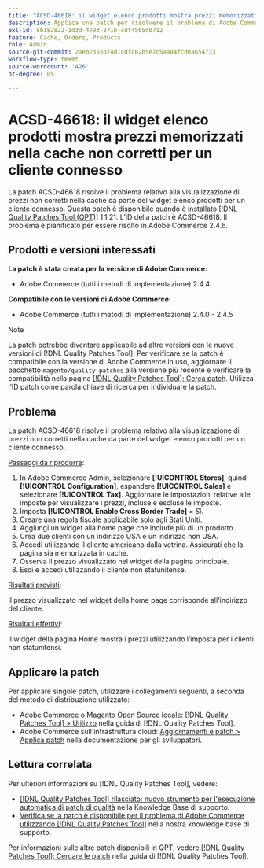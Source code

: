 ```yaml
---
title: "ACSD-46618: il widget elenco prodotti mostra prezzi memorizzati nella cache non corretti per il cliente connesso"
description: Applica una patch per risolvere il problema di Adobe Commerce, in cui il widget dell’elenco dei prodotti mostra prezzi memorizzati nella cache non corretti per un cliente connesso.
exl-id: 8b182822-1d3d-4793-871b-cdf4565d0712
feature: Cache, Orders, Products
role: Admin
source-git-commit: 2aeb2355b74d1cdfc62b5e7c5aa04fcd0a654733
workflow-type: tm+mt
source-wordcount: '426'
ht-degree: 0%

---
```


# ACSD-46618: il widget elenco prodotti mostra prezzi memorizzati nella cache non corretti per un cliente connesso

La patch ACSD-46618 risolve il problema relativo alla visualizzazione di prezzi non corretti nella cache da parte del widget elenco prodotti per un cliente connesso. Questa patch è disponibile quando è installato [[!DNL Quality Patches Tool (QPT)]](https://experienceleague.adobe.com/docs/commerce-knowledge-base/kb/announcements/commerce-announcements/magento-quality-patches-released-new-tool-to-self-serve-quality-patches.html?lang=it) 1.1.21. L’ID della patch è ACSD-46618. Il problema è pianificato per essere risolto in Adobe Commerce 2.4.6.

## Prodotti e versioni interessati

**La patch è stata creata per la versione di Adobe Commerce:**
* Adobe Commerce (tutti i metodi di implementazione) 2.4.4

**Compatibile con le versioni di Adobe Commerce:**
* Adobe Commerce (tutti i metodi di implementazione) 2.4.0 - 2.4.5

>[!NOTE]
>
>La patch potrebbe diventare applicabile ad altre versioni con le nuove versioni di [!DNL Quality Patches Tool]. Per verificare se la patch è compatibile con la versione di Adobe Commerce in uso, aggiornare il pacchetto `magento/quality-patches` alla versione più recente e verificare la compatibilità nella pagina [[!DNL Quality Patches Tool]: Cerca patch](https://experienceleague.adobe.com/tools/commerce-quality-patches/index.html?lang=it). Utilizza l’ID patch come parola chiave di ricerca per individuare la patch.

## Problema

La patch ACSD-46618 risolve il problema relativo alla visualizzazione di prezzi non corretti nella cache da parte del widget elenco prodotti per un cliente connesso.

<u>Passaggi da riprodurre</u>:

1. In Adobe Commerce Admin, selezionare **[!UICONTROL Stores]**, quindi **[!UICONTROL Configuration]**, espandere **[!UICONTROL Sales]** e selezionare **[!UICONTROL Tax]**. Aggiornare le impostazioni relative alle imposte per visualizzare i prezzi, incluse e escluse le imposte.
1. Imposta **[!UICONTROL Enable Cross Border Trade]** = _Sì_.
1. Creare una regola fiscale applicabile solo agli Stati Uniti.
1. Aggiungi un widget alla home page che include più di un prodotto.
1. Crea due clienti con un indirizzo USA e un indirizzo non USA.
1. Accedi utilizzando il cliente americano dalla vetrina. Assicurati che la pagina sia memorizzata in cache.
1. Osserva il prezzo visualizzato nel widget della pagina principale.
1. Esci e accedi utilizzando il cliente non statunitense.

<u>Risultati previsti</u>:

Il prezzo visualizzato nel widget della home page corrisponde all&#39;indirizzo del cliente.

<u>Risultati effettivi</u>:

Il widget della pagina Home mostra i prezzi utilizzando l’imposta per i clienti non statunitensi.

## Applicare la patch

Per applicare singole patch, utilizzare i collegamenti seguenti, a seconda del metodo di distribuzione utilizzato:

* Adobe Commerce o Magento Open Source locale: [[!DNL Quality Patches Tool] > Utilizzo](https://experienceleague.adobe.com/docs/commerce-operations/tools/quality-patches-tool/usage.html?lang=it) nella guida di [!DNL Quality Patches Tool].
* Adobe Commerce sull&#39;infrastruttura cloud: [Aggiornamenti e patch > Applica patch](https://experienceleague.adobe.com/it/docs/commerce-cloud-service/user-guide/develop/upgrade/apply-patches) nella documentazione per gli sviluppatori.

## Lettura correlata

Per ulteriori informazioni su [!DNL Quality Patches Tool], vedere:

* [[!DNL Quality Patches Tool] rilasciato: nuovo strumento per l&#39;esecuzione automatica di patch di qualità](/help/announcements/adobe-commerce-announcements/magento-quality-patches-released-new-tool-to-self-serve-quality-patches.md) nella Knowledge Base di supporto.
* [Verifica se la patch è disponibile per il problema di Adobe Commerce utilizzando  [!DNL Quality Patches Tool]](/help/support-tools/patches-available-in-qpt-tool/check-patch-for-magento-issue-with-magento-quality-patches.md) nella nostra knowledge base di supporto.

Per informazioni sulle altre patch disponibili in QPT, vedere [[!DNL Quality Patches Tool]: Cercare le patch](https://experienceleague.adobe.com/tools/commerce-quality-patches/index.html?lang=it) nella guida di [!DNL Quality Patches Tool].
